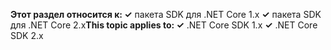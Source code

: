 <span data-ttu-id="78b63-101">**Этот раздел относится к: ✓** пакета SDK для .NET Core 1.x **✓** пакета SDK для .NET Core 2.x</span><span class="sxs-lookup"><span data-stu-id="78b63-101">**This topic applies to: ✓** .NET Core SDK 1.x **✓** .NET Core SDK 2.x</span></span>
